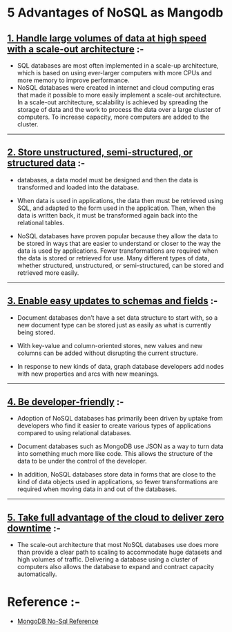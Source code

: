 # __5 Advantages of NoSQL as Mangodb__

## <ins>1. Handle large volumes of data at high speed with a scale-out architecture</ins> :-
* SQL databases are most often implemented in a scale-up architecture, which is based on using ever-larger computers with more CPUs and more memory to improve performance.
* NoSQL databases were created in internet and cloud computing eras that made it possible to more easily implement a scale-out architecture. In a scale-out architecture, scalability is achieved by spreading the storage of data and the work to process the data over a large cluster of computers. To increase capacity, more computers are added to the cluster.
***

## <ins>2. Store unstructured, semi-structured, or structured data</ins> :-
* databases, a data model must be designed and then the data is transformed and loaded into the database.

* When data is used in applications, the data then must be retrieved using SQL, and adapted to the form used in the application. Then, when the data is written back, it must be transformed again back into the relational tables.
* NoSQL databases have proven popular because they allow the data to be stored in ways that are easier to understand or closer to the way the data is used by applications. Fewer transformations are required when the data is stored or retrieved for use. Many different types of data, whether structured, unstructured, or semi-structured, can be stored and retrieved more easily.
***
## <ins>3. Enable easy updates to schemas and fields</ins> :-
* Document databases don’t have a set data structure to start with, so a new document type can be stored just as easily as what is currently being stored.

* With key-value and column-oriented stores, new values and new columns can be added without disrupting the current structure.

* In response to new kinds of data, graph database developers add nodes with new properties and arcs with new meanings.
***
## <ins>4. Be developer-friendly</ins> :-
* Adoption of NoSQL databases has primarily been driven by uptake from developers who find it easier to create various types of applications compared to using relational databases.

* Document databases such as MongoDB use JSON as a way to turn data into something much more like code. This allows the structure of the data to be under the control of the developer.

* In addition, NoSQL databases store data in forms that are close to the kind of data objects used in applications, so fewer transformations are required when moving data in and out of the databases.
***
## <ins>5. Take full advantage of the cloud to deliver zero downtime</ins> :-
* The scale-out architecture that most NoSQL databases use does more than provide a clear path to scaling to accommodate huge datasets and high volumes of traffic. Delivering a database using a cluster of computers also allows the database to expand and contract capacity automatically.

# Reference :-
* [MongoDB No-Sql Reference ](https://www.mongodb.com/nosql-explained)
